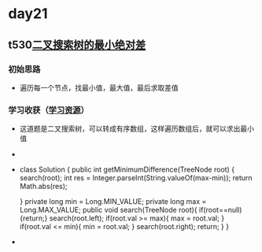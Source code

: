# day21
## t530[二叉搜索树的最小绝对差](https://leetcode.cn/problems/minimum-absolute-difference-in-bst/)
### 初始思路
  - 遍历每一个节点，找最小值，最大值，最后求取差值 
### 学习收获（[学习资源](https://programmercarl.com/0530.%E4%BA%8C%E5%8F%89%E6%90%9C%E7%B4%A2%E6%A0%91%E7%9A%84%E6%9C%80%E5%B0%8F%E7%BB%9D%E5%AF%B9%E5%B7%AE.html#%E9%80%92%E5%BD%92)）
  - 这道题是二叉搜索树，可以转成有序数组，这样遍历数组后，就可以求出最小值
  - ```java
  - class Solution {
    public int getMinimumDifference(TreeNode root) {
        search(root);
        int res = Integer.parseInt(String.valueOf(max-min));
        return Math.abs(res);

    }
    private long min = Long.MIN_VALUE;
    private long max = Long.MAX_VALUE;
    public void search(TreeNode root){
        if(root==null){return;}
        search(root.left);
        if(root.val >= max){
            max = root.val;
        }
        if(root.val <= min){
            min = root.val;
        }
        search(root.right);
        return;
    }
}
  - ```

